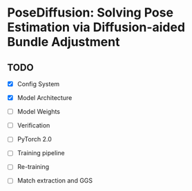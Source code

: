 # PoseDiffusion: Solving Pose Estimation via Diffusion-aided Bundle Adjustment





## TODO

- [x] Config System
- [x] Model Architecture
- [ ] Model Weights
- [ ] Verification
- [ ] PyTorch 2.0
- [ ] Training pipeline
- [ ] Re-training
- [ ] Match extraction and GGS











